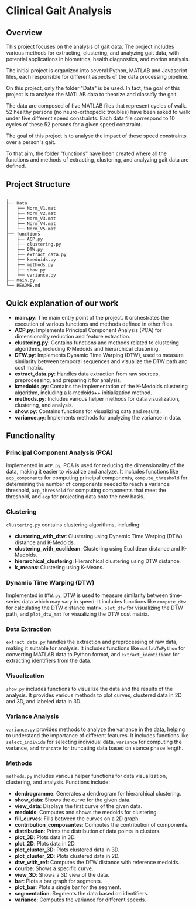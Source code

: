 # Clinical Gait Analysis

## Overview

This project focuses on the analysis of gait data. The project includes various methods for extracting, clustering, and analyzing gait data, with potential applications in biometrics, health diagnostics, and motion analysis.

The initial project is organized into several Python, MATLAB and Javascript files, each responsible for different aspects of the data processing pipeline.

On this project, only the folder "Data" is be used. In fact, the goal of this project is to analyse the MATLAB data to theorize and classifiy the gait.

The data are composed of five MATLAB files that represent cycles of walk. 52 healthy persons (no neuro-orthopedic troubles) have been asked to walk under five different speed constraints. Each data file correspond to 10 cycles of these 52 persons for a given speed constraint.

The goal of this project is to analyse the impact of these speed constraints over a person's gait.

To that aim, the folder "functions" have been created where all the functions and methods of extracting, clustering, and analyzing gait data are defined.

## Project Structure
```plaintext
.
├── Data
│   ├── Norm_V1.mat
│   ├── Norm_V2.mat
│   ├── Norm_V3.mat
│   ├── Norm_V4.mat
│   └── Norm_V5.mat
├── functions
│   ├── ACP.py
│   ├── clustering.py
│   ├── DTW.py
│   ├── extract_data.py
│   ├── kmedoids.py
│   ├── methods.py
│   ├── show.py
│   └── variance.py
├── main.py
└── README.md
```

## Quick explanation of our work

- **main.py**: The main entry point of the project. It orchestrates the execution of various functions and methods defined in other files.
- **ACP.py**: Implements Principal Component Analysis (PCA) for dimensionality reduction and feature extraction.
- **clustering.py**: Contains functions and methods related to clustering algorithms, including K-Medoids and hierarchical clustering.
- **DTW.py**: Implements Dynamic Time Warping (DTW), used to measure similarity between temporal sequences and visualize the DTW path and cost matrix.
- **extract_data.py**: Handles data extraction from raw sources, preprocessing, and preparing it for analysis.
- **kmedoids.py**: Contains the implementation of the K-Medoids clustering algorithm, including a k-medoids++ initialization method.
- **methods.py**: Includes various helper methods for data visualization, clustering, and analysis.
- **show.py**: Contains functions for visualizing data and results.
- **variance.py**: Implements methods for analyzing the variance in data.

## Functionality

### Principal Component Analysis (PCA)
Implemented in `ACP.py`, PCA is used for reducing the dimensionality of the data, making it easier to visualize and analyze. It includes functions like `acp_components` for computing principal components, `compute_threshold` for determining the number of components needed to reach a variance threshold, `acp_threshold` for computing components that meet the threshold, and `acp` for projecting data onto the new basis.

### Clustering
`clustering.py` contains clustering algorithms, including:

- **clustering_with_dtw**: Clustering using Dynamic Time Warping (DTW) distance and K-Medoids.
- **clustering_with_euclidean**: Clustering using Euclidean distance and K-Medoids.
- **hierarchical_clustering**: Hierarchical clustering using DTW distance.
- **k_means**: Clustering using K-Means.

### Dynamic Time Warping (DTW)
Implemented in `DTW.py`, DTW is used to measure similarity between time-series data which may vary in speed. It includes functions like `compute_dtw` for calculating the DTW distance matrix, `plot_dtw` for visualizing the DTW path, and `plot_dtw_mat` for visualizing the DTW cost matrix.

### Data Extraction
`extract_data.py` handles the extraction and preprocessing of raw data, making it suitable for analysis. It includes functions like `matlabToPython` for converting MATLAB data to Python format, and `extract_identifiant` for extracting identifiers from the data.

### Visualization
`show.py` includes functions to visualize the data and the results of the analysis. It provides various methods to plot curves, clustered data in 2D and 3D, and labeled data in 3D.

### Variance Analysis
`variance.py` provides methods to analyze the variance in the data, helping to understand the importance of different features. It includes functions like `select_individu` for selecting individual data, `variance` for computing the variance, and `truncate` for truncating data based on stance phase length.

### Methods
`methods.py` includes various helper functions for data visualization, clustering, and analysis. Functions include:

- **dendrogramme**: Generates a dendrogram for hierarchical clustering.
- **show_data**: Shows the curve for the given data.
- **view_data**: Displays the first curve of the given data.
- **medoids**: Computes and shows the medoids for clustering.
- **fill_curves**: Fills between the curves on a 2D graph.
- **contribution_composantes**: Computes the contribution of components.
- **distribution**: Prints the distribution of data points in clusters.
- **plot_3D**: Plots data in 3D.
- **plot_2D**: Plots data in 2D.
- **plot_cluster_3D**: Plots clustered data in 3D.
- **plot_cluster_2D**: Plots clustered data in 2D.
- **dtw_with_ref**: Computes the DTW distance with reference medoids.
- **courbe**: Shows a specific curve.
- **view_3D**: Shows a 3D view of the data.
- **bar**: Plots a bar graph for segments.
- **plot_bar**: Plots a single bar for the segment.
- **segmentation**: Segments the data based on identifiers.
- **variance**: Computes the variance for different speeds.

